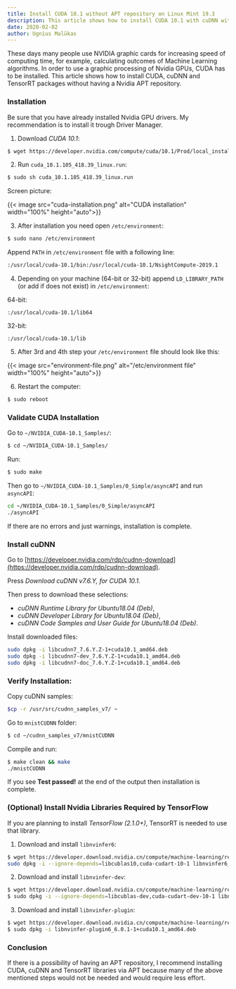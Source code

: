 ```yaml
---
title: Install CUDA 10.1 without APT repository on Linux Mint 19.3
description: This article shows how to install CUDA 10.1 with cuDNN without adding an APT repository.
date: 2020-02-02
author: Ugnius Malūkas
---
```


These days many people use NVIDIA graphic cards for increasing speed of computing time, for example, calculating outcomes of Machine Learning algorithms. In order to use a graphic processing of Nvidia GPUs, CUDA has to be installed. This article shows how to install CUDA, cuDNN and TensorRT packages without having a Nvidia APT repository.  

### Installation

Be sure that you have already installed Nvidia GPU drivers. My recommendation is to install it trough Driver Manager.

1) Download *CUDA 10.1*:
```bash
$ wget https://developer.nvidia.com/compute/cuda/10.1/Prod/local_installers/cuda_10.1.105_418.39_linux.run
```

2) Run `cuda_10.1.105_418.39_linux.run`:
```bash
$ sudo sh cuda_10.1.105_418.39_linux.run
```

Screen picture:

{{< image src="cuda-installation.png" alt="CUDA installation" width="100%" height="auto">}}


3) After installation you need open `/etc/environment`:
```bash
$ sudo nano /etc/environment
```

Append `PATH` in `/etc/environment` file with a following line:
```bash
:/usr/local/cuda-10.1/bin:/usr/local/cuda-10.1/NsightCompute-2019.1
```

4) Depending on your machine (64-bit or 32-bit) append `LD_LIBRARY_PATH` (or add if does not exist) in `/etc/environment`:

64-bit:
```
:/usr/local/cuda-10.1/lib64
```

32-bit:
```
:/usr/local/cuda-10.1/lib
```

5) After 3rd and 4th step your `/etc/environment` file should look like this:

{{< image src="environment-file.png" alt="/etc/environment file" width="100%" height="auto">}}

6) Restart the computer:
```bash
$ sudo reboot
```

### Validate CUDA Installation
Go to `~/NVIDIA_CUDA-10.1_Samples/`:
```bash
$ cd ~/NVIDIA_CUDA-10.1_Samples/
```

Run:
```bash
$ sudo make
```

Then go to `~/NVIDIA_CUDA-10.1_Samples/0_Simple/asyncAPI` and run `asyncAPI`:
```bash
cd ~/NVIDIA_CUDA-10.1_Samples/0_Simple/asyncAPI
./asyncAPI
```
If there are no errors and just warnings, installation is complete.

 
### Install cuDNN

Go to [https://developer.nvidia.com/rdp/cudnn-download](https://developer.nvidia.com/rdp/cudnn-download).

Press *Download cuDNN v7.6.Y, for CUDA 10.1*.

Then press to download these selections:
* *cuDNN Runtime Library for Ubuntu18.04 (Deb)*,
* *cuDNN Developer Library for Ubuntu18.04 (Deb)*,
* *cuDNN Code Samples and User Guide for Ubuntu18.04 (Deb)*.

Install downloaded files:
```bash
sudo dpkg -i libcudnn7_7.6.Y.Z-1+cuda10.1_amd64.deb
sudo dpkg -i libcudnn7-dev_7.6.Y.Z-1+cuda10.1_amd64.deb
sudo dpkg -i libcudnn7-doc_7.6.Y.Z-1+cuda10.1_amd64.deb
```

### Verify Installation:
Copy cuDNN samples:
```bash
$cp -r /usr/src/cudnn_samples_v7/ ~
```

Go to `mnistCUDNN` folder:
```bash
$ cd ~/cudnn_samples_v7/mnistCUDNN
```

Compile and run:
```bash
$ make clean && make
./mnistCUDNN
```

If you see **Test passed!** at the end of the output then installation is complete.

### (Optional) Install Nvidia Libraries Required by TensorFlow

If you are planning to install *TensorFlow (2.1.0+)*, TensorRT is needed to use that library.

1) Download and install `libnvinfer6`:
```bash
$ wget https://developer.download.nvidia.cn/compute/machine-learning/repos/ubuntu1804/x86_64/libnvinfer6_6.0.1-1+cuda10.1_amd64.deb
sudo dpkg -i --ignore-depends=libcublas10,cuda-cudart-10-1 libnvinfer6_6.0.1-1+cuda10.1_amd64.deb
```

2) Download and install `libnvinfer-dev`:
```bash
$ wget https://developer.download.nvidia.cn/compute/machine-learning/repos/ubuntu1804/x86_64/libnvinfer-dev_6.0.1-1+cuda10.1_amd64.deb
$ sudo dpkg -i --ignore-depends=libcublas-dev,cuda-cudart-dev-10-1 libnvinfer-dev_6.0.1-1+cuda10.1_amd64.deb
```

3) Download and install `libnvinfer-plugin`:
```bash
$ wget https://developer.download.nvidia.cn/compute/machine-learning/repos/ubuntu1804/x86_64/libnvinfer-plugin6_6.0.1-1+cuda10.1_amd64.deb
$ sudo dpkg -i libnvinfer-plugin6_6.0.1-1+cuda10.1_amd64.deb
```

### Conclusion

If there is a possibility of having an APT repository, I recommend installing CUDA, cuDNN and TensorRT libraries via APT because many of the above mentioned steps would not be needed and would require less effort.